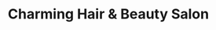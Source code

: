 ---
title: "Charming Hair & Beauty Salon"
url: /dublin/charming-hair-and-beauty-salon/
shop: beauty
---